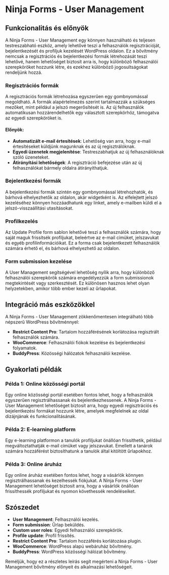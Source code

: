 # Ninja Forms - User Management

## Funkcionalitás és előnyök

A Ninja Forms - User Management egy könnyen használható és teljesen testreszabható eszköz, amely lehetővé teszi a felhasználók regisztrációját, bejelentkezését és profiljuk kezelését WordPress oldalon. Ez a bővítmény nemcsak a regisztrációs és bejelentkezési formák létrehozását teszi lehetővé, hanem lehetőséget biztosít arra is, hogy különböző felhasználói szerepköröket hozzunk létre, és ezekhez különböző jogosultságokat rendeljünk hozzá.

### Regisztrációs formák

A regisztrációs formák létrehozása egyszerűen egy gombnyomással megoldható. A formák alapértelmezés szerint tartalmazzák a szükséges mezőket, mint például a jelszó megerősítését is. Az új felhasználók automatikusan hozzárendelhetők egy választott szerepkörhöz, támogatva az egyedi szerepköröket is.

#### Előnyök:
- **Automatizált e-mail értesítések**: Lehetőség van arra, hogy e-mail értesítéseket küldjünk magunknak és az új regisztrálóknak.
- **Egyedi üzenetek megjelenítése**: Testreszabhatjuk az új felhasználóknak szóló üzeneteket.
- **Átirányítási lehetőségek**: A regisztráció befejezése után az új felhasználókat bármely oldalra átirányíthatjuk.

### Bejelentkezési formák

A bejelentkezési formák szintén egy gombnyomással létrehozhatók, és bárhová elhelyezhetők az oldalon, akár widgetként is. Az elfelejtett jelszó kezeléséhez könnyen hozzáadhatunk egy linket, amely e-mailben küldi el a jelszó-visszaállítási utasításokat.

### Profilkezelés

Az Update Profile form sablon lehetővé teszi a felhasználók számára, hogy saját maguk frissítsék profiljukat, beleértve az e-mail címüket, jelszavukat és egyéb profilinformációikat. Ez a forma csak bejelentkezett felhasználók számára érhető el, és bárhová elhelyezhető az oldalon.

### Form submission kezelése

A User Management segítségével lehetőség nyílik arra, hogy különböző felhasználói szerepkörök számára engedélyezzük a form submissionok megtekintését vagy szerkesztését. Ez különösen hasznos lehet olyan helyzetekben, amikor több ember kezeli az űrlapokat.

## Integráció más eszközökkel

A Ninja Forms - User Management zökkenőmentesen integrálható több népszerű WordPress bővítménnyel:
- **Restrict Content Pro**: Tartalom hozzáférésének korlátozása regisztrált felhasználók számára.
- **WooCommerce**: Felhasználói fiókok kezelése és bejelentkezési folyamatok.
- **BuddyPress**: Közösségi hálózatok felhasználói kezelése.

## Gyakorlati példák

### Példa 1: Online közösségi portál
Egy online közösségi portál esetében fontos lehet, hogy a felhasználók egyszerűen regisztrálhassanak és bejelentkezhessenek. A Ninja Forms - User Management lehetőséget biztosít arra, hogy egyedi regisztrációs és bejelentkezési formákat hozzunk létre, amelyek megfelelnek az oldal dizájnjának és funkcionalitásának.

### Példa 2: E-learning platform
Egy e-learning platformon a tanulók profiljukat önállóan frissíthetik, például megváltoztathatják e-mail címüket vagy jelszavukat. Emellett a tanárok számára hozzáférést biztosíthatunk a tanulók által kitöltött űrlapokhoz.

### Példa 3: Online áruház
Egy online áruház esetében fontos lehet, hogy a vásárlók könnyen regisztrálhassanak és kezelhessék fiókjukat. A Ninja Forms - User Management lehetőséget biztosít arra, hogy a vásárlók önállóan frissíthessék profiljukat és nyomon követhessék rendeléseiket.

## Szószedet

- **User Management**: Felhasználói kezelés.
- **Form submission**: Űrlap beküldés.
- **Custom user roles**: Egyedi felhasználói szerepkörök.
- **Profile update**: Profil frissítés.
- **Restrict Content Pro**: Tartalom hozzáférés korlátozása plugin.
- **WooCommerce**: WordPress alapú webáruház bővítmény.
- **BuddyPress**: WordPress közösségi hálózat bővítmény.

Reméljük, hogy ez a részletes leírás segít megérteni a Ninja Forms - User Management bővítmény előnyeit és alkalmazási lehetőségeit.